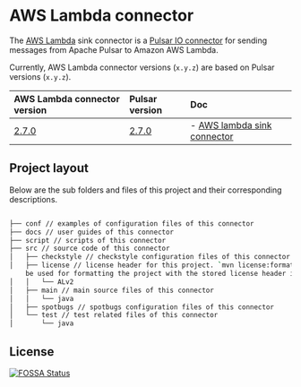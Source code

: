 # AWS Lambda connector

The [AWS Lambda](https://aws.amazon.com/lambda/) sink connector is a [Pulsar IO connector](http://pulsar.apache.org/docs/en/next/io-overview/) for sending messages from Apache Pulsar to Amazon AWS Lambda.

Currently, AWS Lambda connector versions (`x.y.z`) are based on Pulsar versions (`x.y.z`).

| AWS Lambda connector version | Pulsar version | Doc |
| :---------- | :------------------- | :------------- |
[2.7.0](https://github.com/streamnative/pulsar-io-aws-lambda/releases/tag/v2.7.0)| [2.7.0](http://pulsar.apache.org/en/download/) | - [AWS lambda sink connector](#TBD)

## Project layout

Below are the sub folders and files of this project and their corresponding descriptions.

```bash

├── conf // examples of configuration files of this connector
├── docs // user guides of this connector
├── script // scripts of this connector
├── src // source code of this connector
│   ├── checkstyle // checkstyle configuration files of this connector
│   ├── license // license header for this project. `mvn license:format` can
    be used for formatting the project with the stored license header in this directory
│   │   └── ALv2
│   ├── main // main source files of this connector
│   │   └── java
│   ├── spotbugs // spotbugs configuration files of this connector
│   └── test // test related files of this connector
│       └── java

```

## License
[![FOSSA Status](https://app.fossa.io/api/projects/git%2Bgithub.com%2Fstreamnative%2Fpulsar-io-aws-lambda.svg?type=large)](https://app.fossa.io/projects/git%2Bgithub.com%2Fstreamnative%2Fpulsar-io-aws-lambda?ref=badge_large)
